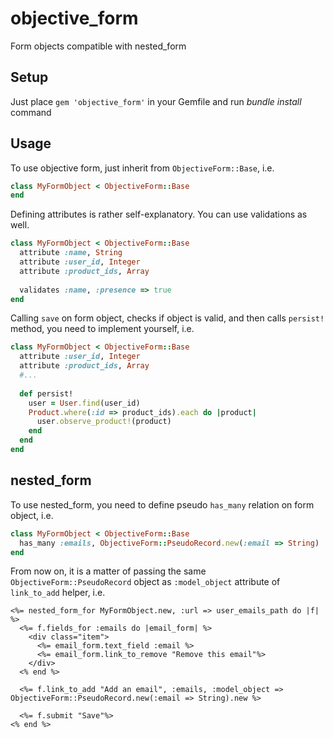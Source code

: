 objective_form
==============

Form objects compatible with nested_form

Setup
-----

Just place `gem 'objective_form'` in your Gemfile and run _bundle install_ command

Usage
-----

To use objective form, just inherit from `ObjectiveForm::Base`, i.e.

```ruby
class MyFormObject < ObjectiveForm::Base
end
```    
    
Defining attributes is rather self-explanatory. You can use validations as well.

```ruby
class MyFormObject < ObjectiveForm::Base
  attribute :name, String 
  attribute :user_id, Integer      
  attribute :product_ids, Array
  
  validates :name, :presence => true
end
```

Calling `save` on form object, checks if object is valid, and then calls `persist!` method, you need to implement yourself, i.e.

```ruby
class MyFormObject < ObjectiveForm::Base  
  attribute :user_id, Integer      
  attribute :product_ids, Array
  #...
  
  def persist!
    user = User.find(user_id)
    Product.where(:id => product_ids).each do |product|
      user.observe_product!(product)
    end
  end
end
```
    
nested_form
-----------

To use nested_form, you need to define pseudo `has_many` relation on form object, i.e.

```ruby
class MyFormObject < ObjectiveForm::Base 
  has_many :emails, ObjectiveForm::PseudoRecord.new(:email => String)
end
```    

From now on, it is a matter of passing the same `ObjectiveForm::PseudoRecord` object as `:model_object` attribute of `link_to_add` helper, i.e.

```erb
<%= nested_form_for MyFormObject.new, :url => user_emails_path do |f| %>
  <%= f.fields_for :emails do |email_form| %>
    <div class="item">
      <%= email_form.text_field :email %>
      <%= email_form.link_to_remove "Remove this email"%>
    </div>
  <% end %>

  <%= f.link_to_add "Add an email", :emails, :model_object => ObjectiveForm::PseudoRecord.new(:email => String).new %>    
    
  <%= f.submit "Save"%>        
<% end %>
```    
